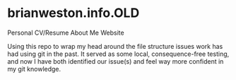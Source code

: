 # brianweston.info.OLD
Personal CV/Resume About Me Website

Using this repo to wrap my head around the file structure issues work has had using git in the past.
It served as some local, consequence-free testing, and now I have both identified our issue(s) and 
feel way more confident in my git knowledge.
